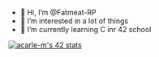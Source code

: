 - 👋 Hi, I’m @Fatmeat-RP
- 👀 I’m interested in a lot of things
- 🌱 I’m currently learning C inr 42 school

<a href="https://github.com/JaeSeoKim/badge42"><img src="https://badge42.vercel.app/api/v2/cl1z3icvp004909l06c3tk9ay/stats?cursusId=21&coalitionId=49" alt="acarle-m's 42 stats" /></a>

<!-- HTML -->
<link rel="stylesheet" href="https://cdn.jsdelivr.net/npm/firacode@6.2.0/distr/fira_code.css">

<!---
Fatmeat-RP/Fatmeat-RP is a ✨ special ✨ repository because its `README.md` (this file) appears on your GitHub profile.
You can click the Preview link to take a look at your changes.
--->
